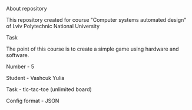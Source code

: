About repository

This repository created for course "Computer systems automated design" of Lviv Polytechnic National University

Task

The point of this course is to create a simple game using hardware and software.

Number - 5

Student - Vashcuk Yulia

Task - tic-tac-toe (unlimited board)

Config format - JSON
